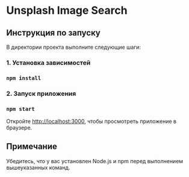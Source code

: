 # Unsplash Image Search

## Инструкция по запуску

В директории проекта выполните следующие шаги:

### 1. Установка зависимостей

### `npm install`

### 2. Запуск приложения

### `npm start`

Откройте [http://localhost:3000](http://localhost:3000), чтобы просмотреть приложение в браузере.

## Примечание

Убедитесь, что у вас установлен Node.js и npm перед выполнением вышеуказанных команд.
